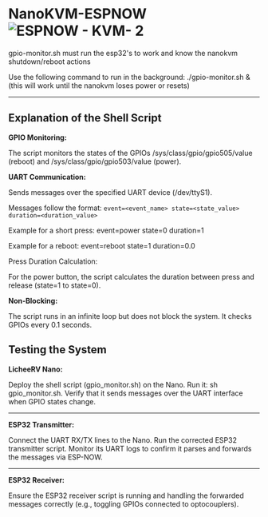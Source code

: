 # NanoKVM-ESPNOW![ESPNOW - KVM- 2](https://github.com/user-attachments/assets/d24a88ca-6285-45cf-bb32-3b819c7f29ab)


gpio-monitor.sh must run the esp32's to work and know the nanokvm shutdown/reboot actions

Use the following command to run in the background: 
./gpio-monitor.sh &
(this will work until the nanokvm loses power or resets)

---------------------------------------------------
##
Explanation of the Shell Script
-------------
**GPIO Monitoring:**

The script monitors the states of the GPIOs /sys/class/gpio/gpio505/value (reboot) and /sys/class/gpio/gpio503/value (power).

**UART Communication:**

Sends messages over the specified UART device (/dev/ttyS1).

Messages follow the format:
``
event=<event_name> state=<state_value> duration=<duration_value>
``

Example for a short press: event=power state=0 duration=1 

Example for a reboot: event=reboot state=1 duration=0.0

Press Duration Calculation:

For the power button, the script calculates the duration between press and release (state=1 to state=0).

**Non-Blocking:**

The script runs in an infinite loop but does not block the system. It checks GPIOs every 0.1 seconds.

##
Testing the System
------------
**LicheeRV Nano:**

Deploy the shell script (gpio_monitor.sh) on the Nano.
Run it: sh gpio_monitor.sh.
Verify that it sends messages over the UART interface when GPIO states change.

---------------

**ESP32 Transmitter:**

Connect the UART RX/TX lines to the Nano.
Run the corrected ESP32 transmitter script.
Monitor its UART logs to confirm it parses and forwards the messages via ESP-NOW.

--------------------

**ESP32 Receiver:**

Ensure the ESP32 receiver script is running and handling the forwarded messages correctly (e.g., toggling GPIOs connected to optocouplers).
